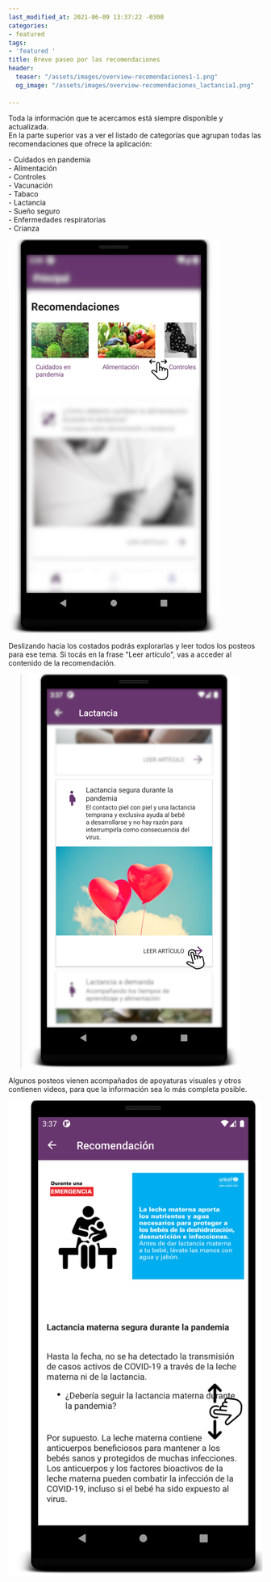 ```yaml
---
last_modified_at: 2021-06-09 13:37:22 -0300
categories:
- featured
tags:
- 'featured '
title: Breve paseo por las recomendaciones
header:
  teaser: "/assets/images/overview-recomendaciones1-1.png"
  og_image: "/assets/images/overview-recomendaciones_lactancia1.png"

---
```

Toda la información que te acercamos está siempre disponible y actualizada.  
En la parte superior vas a ver el listado de categorías que agrupan todas las recomendaciones que ofrece la aplicación:

\- Cuidados en pandemia  
\- Alimentación  
\- Controles  
\- Vacunación  
\- Tabaco  
\- Lactancia  
\- Sueño seguro  
\- Enfermedades respiratorias  
\- Crianza

![](/assets/images/overview-recomendaciones1.png)

Deslizando hacia los costados podrás explorarlas y leer todos los posteos para ese tema. Si tocás en la frase "Leer artículo", vas a acceder al contenido de la recomendación.

> ![](/assets/images/overview-recomendaciones_lactancia1-1.png)

Algunos posteos vienen acompañados de apoyaturas visuales y otros contienen videos, para que la información sea lo más completa posible.

![](/assets/images/overview-posteo1.png)
